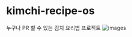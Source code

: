 # kimchi-recipe-os
누구나 PR 할 수 있는 김치 요리법 프로젝트
![images](https://user-images.githubusercontent.com/55381108/147871932-3fe12bc3-f3b6-4ff0-aeb8-70dcd6f8400c.jpg)
